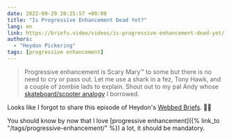 ```yaml
---
date: 2022-09-29 20:25:57 +00:00
title: "Is Progressive Enhancement Dead Yet?"
lang: en
link: https://briefs.video/videos/is-progressive-enhancement-dead-yet/
authors:
  - "Heydon Pickering"
tags: [progressive enhancement]
---
```


> Progressive enhancement is Scary Mary™ to some but there is no need to cry or pass out. Let me use a shark in a fez, Tony Hawk, and a couple of zombie lads to explain. Shout out to my pal Andy whose [skateboard/scooter analogy](https://archive.hankchizljaw.com/wrote/the-power-of-progressive-enhancement/) I borrowed.

Looks like I forgot to share this episode of Heydon's [Webbed Briefs](https://briefs.video/). 🤦‍♂️

You should know by now that I love [progressive enhancement]({% link_to "/tags/progressive-enhancement/" %}) a lot, it should be mandatory.
